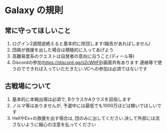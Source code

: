 # Galaxy の規則

## 常に守ってほしいこと

1. ログイン2週間途絶えると基本的に除団します(報告があればしません)
2. 団員が救援を出した場合は積極的に入ってあげよう
3. 高難易度系のクエストは自発者の意向に沿うこと(ディール等)
4. Discordの参加(https://discord.gg/s2cWhF9)画面共有あります.連絡等で使うのでできれば入っていただきたい.VCへの参加は必須ではないです

## 古戦場について

1. 基本的に本戦出場は必須で, BクラスかAクラスを目指します
2. ノルマ等はありませんが, 予選中には最低でも1000万ほどは稼いでほしいです
3. HellやEx+の救援を出す場合は, 団のみに出してください.決して外部には流さないように細心の注意を払ってください

